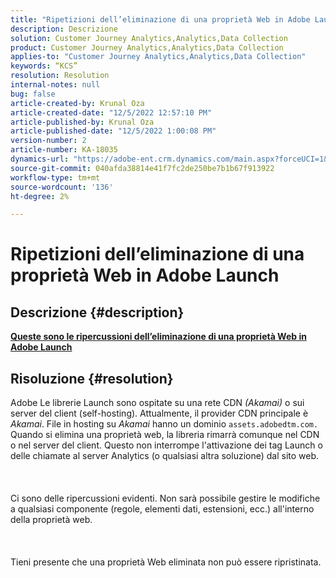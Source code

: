 ```yaml
---
title: "Ripetizioni dell’eliminazione di una proprietà Web in Adobe Launch"
description: Descrizione
solution: Customer Journey Analytics,Analytics,Data Collection
product: Customer Journey Analytics,Analytics,Data Collection
applies-to: "Customer Journey Analytics,Analytics,Data Collection"
keywords: “KCS”
resolution: Resolution
internal-notes: null
bug: false
article-created-by: Krunal Oza
article-created-date: "12/5/2022 12:57:10 PM"
article-published-by: Krunal Oza
article-published-date: "12/5/2022 1:00:08 PM"
version-number: 2
article-number: KA-18035
dynamics-url: "https://adobe-ent.crm.dynamics.com/main.aspx?forceUCI=1&pagetype=entityrecord&etn=knowledgearticle&id=f057e053-9c74-ed11-81aa-6045bd006c82"
source-git-commit: 040afda38814e41f7fc2de250be7b1b67f913922
workflow-type: tm+mt
source-wordcount: '136'
ht-degree: 2%

---
```


# Ripetizioni dell’eliminazione di una proprietà Web in Adobe Launch

## Descrizione {#description}

<u><b>Queste sono le ripercussioni dell’eliminazione di una proprietà Web in Adobe Launch</b></u>

## Risoluzione {#resolution}

Adobe Le librerie Launch sono ospitate su una rete CDN *(Akamai)* o sui server del client (self-hosting). Attualmente, il provider CDN principale è *Akamai*. File in hosting su *Akamai* hanno un dominio `assets.adobedtm.com.` Quando si elimina una proprietà web, la libreria rimarrà comunque nel CDN o nel server del client. Questo non interrompe l&#39;attivazione dei tag Launch o delle chiamate al server Analytics (o qualsiasi altra soluzione) dal sito web.<br><br> <br><br>Ci sono delle ripercussioni evidenti. Non sarà possibile gestire le modifiche a qualsiasi componente (regole, elementi dati, estensioni, ecc.) all&#39;interno della proprietà web.<br><br> <br><br>Tieni presente che una proprietà Web eliminata non può essere ripristinata.